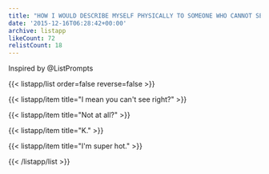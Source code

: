 ```yaml
---
title: "HOW I WOULD DESCRIBE MYSELF PHYSICALLY TO SOMEONE WHO CANNOT SEE \U0001F648"
date: '2015-12-16T06:28:42+00:00'
archive: listapp
likeCount: 72
relistCount: 18
---
```


Inspired by @ListPrompts

{{< listapp/list order=false reverse=false >}}

   {{< listapp/item title="I mean you can't see right?" >}}

   {{< listapp/item title="Not at all?" >}}

   {{< listapp/item title="K." >}}

   {{< listapp/item title="I'm super hot." >}}

{{< /listapp/list >}}
